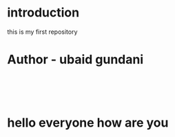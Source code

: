# introduction
this is my first repository
<br>
<h1>Author - ubaid gundani<h1>
<br>
<h1>hello everyone how are you<h1>
